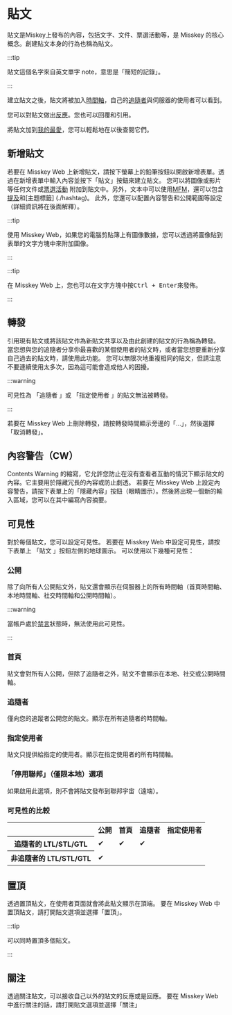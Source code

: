 # 貼文

貼文是Miskey上發布的內容，包括文字、文件、票選活動等，是 Misskey 的核心概念。創建貼文本身的行為也稱為貼文。

:::tip

貼文這個名字來自英文單字 note，意思是「簡短的記錄」。

:::

建立貼文之後，貼文將被加入[時間軸](./timeline)，自己的[追隨者](./follow)與伺服器的使用者可以看到。

您可以對貼文做出[反應](./reaction)。您也可以回覆和引用。

將貼文加到[我的最愛](./favorite)，您可以輕鬆地在以後查閱它們。

## 新增貼文

若要在 Misskey Web 上新增貼文，請按下螢幕上的鉛筆按鈕以開啟新增表單。透過在新增表單中輸入內容並按下「貼文」按鈕來建立貼文。
您可以將圖像或影片等任何文件或[票選活動](./poll) 附加到貼文中。另外，文本中可以使用[MFM](./mfm)，還可以包含[提及](./mention)和[主題標籤] (./hashtag)。
此外，您還可以配置內容警告和公開範圍等設定（詳細資訊將在後面解釋）。

:::tip

使用 Misskey Web，如果您的電腦剪貼簿上有圖像數據，您可以透過將圖像貼到表單的文字方塊中來附加圖像。

:::

:::tip

在 Misskey Web 上，您也可以在文字方塊中按<kbd class="key">Ctrl + Enter</kbd>來發佈。

:::

## 轉發

引用現有貼文或將該貼文作為新貼文共享以及由此創建的貼文的行為稱為轉發。
當您想與您的追隨者分享你最喜歡的某個使用者的貼文時，或者當您想要重新分享自己過去的貼文時，請使用此功能。
您可以無限次地重複相同的貼文，但請注意不要連續使用太多次，因為這可能會造成他人的困擾。

:::warning

可見性為 「追隨者 」或 「指定使用者 」的貼文無法被轉發。

:::

若要在 Misskey Web 上刪除轉發，請按轉發時間顯示旁邊的「...」，然後選擇「取消轉發」。

## 內容警告（CW）

Contents Warning 的縮寫，它允許您防止在沒有查看者互動的情況下顯示貼文的內容。它主要用於隱藏冗長的內容或防止劇透。
若要在 Misskey Web 上設定內容警告，請按下表單上的「隱藏內容」按鈕（眼睛圖示）。然後將出現一個新的輸入區域，您可以在其中編寫內容摘要。

## 可見性

對於每個貼文，您可以設定可見性。
若要在 Misskey Web 中設定可見性，請按下表單上 「貼文 」按鈕左側的地球圖示。
可以使用以下幾種可見性：

### 公開

除了向所有人公開貼文外，貼文還會顯示在伺服器上的所有時間軸（首頁時間軸、本地時間軸、社交時間軸和公開時間軸）。

:::warning

當帳戶處於[禁言](./silence)狀態時，無法使用此可見性。

:::

### 首頁

貼文會對所有人公開，但除了追隨者之外，貼文不會顯示在本地、社交或公開時間軸。

### 追隨者

僅向您的追蹤者公開您的貼文。顯示在所有追隨者的時間軸。

### 指定使用者

貼文只提供給指定的使用者。顯示在指定使用者的所有時間軸。

### 「停用聯邦」（僅限本地）選項

如果啟用此選項，則不會將貼文發布到聯邦宇宙（遠端）。

### 可見性的比較

<table>
	<tbody><tr><th></th><th>公開</th><th>首頁</th><th>追隨者</th><th>指定使用者</th></tr>
	<tr><th>追隨者的 LTL/STL/GTL</th><td>✔</td><td>✔</td><td>✔</td><td></td></tr>
	<tr><th>非追隨者的 LTL/STL/GTL</th><td>✔</td><td></td><td></td><td></td></tr>
</tbody></table>

## 置頂

透過置頂貼文，在使用者頁面就會將此貼文顯示在頂端。
要在 Misskey Web 中置頂貼文，請打開貼文選項並選擇「置頂」。

:::tip

可以同時置頂多個貼文。

:::

## 關注

透過關注貼文，可以接收自己以外的貼文的反應或是回應。
要在 Misskey Web 中進行關注的話，請打開貼文選項並選擇「關注」
